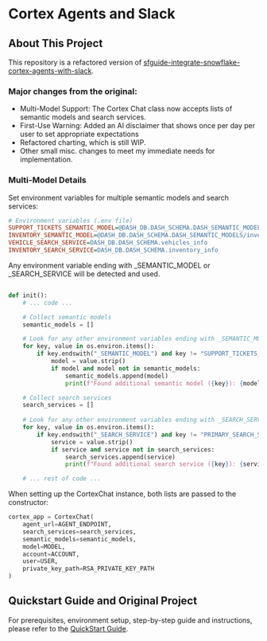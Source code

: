 # Cortex Agents and Slack

## About This Project

This repository is a refactored version of [sfguide-integrate-snowflake-cortex-agents-with-slack](https://github.com/Snowflake-Labs/sfguide-integrate-snowflake-cortex-agents-with-slack).

### Major changes from the original:
- Multi-Model Support: The Cortex Chat class now accepts lists of semantic models and search services.
- First-Use Warning: Added an AI disclaimer that shows once per day per user to set appropriate expectations
- Refactored charting, which is still WIP. 
- Other small misc. changes to meet my immediate needs for implementation.

### Multi-Model Details
Set environment variables for multiple semantic models and search services:

``` ini
# Environment variables (.env file)
SUPPORT_TICKETS_SEMANTIC_MODEL=@DASH_DB.DASH_SCHEMA.DASH_SEMANTIC_MODELS/support_tickets_semantic_model.yaml
INVENTORY_SEMANTIC_MODEL=@DASH_DB.DASH_SCHEMA.DASH_SEMANTIC_MODELS/inventory_semantic_model.yaml
VEHICLE_SEARCH_SERVICE=DASH_DB.DASH_SCHEMA.vehicles_info
INVENTORY_SEARCH_SERVICE=DASH_DB.DASH_SCHEMA.inventory_info
```
Any environment variable ending with _SEMANTIC_MODEL or _SEARCH_SERVICE will be detected and used.

```python

def init():
    # ... code ...

    # Collect semantic models 
    semantic_models = []

    # Look for any other environment variables ending with _SEMANTIC_MODEL
    for key, value in os.environ.items():
        if key.endswith("_SEMANTIC_MODEL") and key != "SUPPORT_TICKETS_SEMANTIC_MODEL" and value:
            model = value.strip()
            if model and model not in semantic_models:
                semantic_models.append(model)
                print(f"Found additional semantic model ({key}): {model}")

    # Collect search services 
    search_services = []
    
    # Look for any other environment variables ending with _SEARCH_SERVICE
    for key, value in os.environ.items():
        if key.endswith("_SEARCH_SERVICE") and key != "PRIMARY_SEARCH_SERVICE" and value:
            service = value.strip()
            if service and service not in search_services:
                search_services.append(service)
                print(f"Found additional search service ({key}): {service}")

    # ... rest of code ...

```

When setting up the CortexChat instance, both lists are passed to the constructor:

```python
cortex_app = CortexChat(
    agent_url=AGENT_ENDPOINT,
    search_services=search_services,
    semantic_models=semantic_models,
    model=MODEL,
    account=ACCOUNT,
    user=USER,
    private_key_path=RSA_PRIVATE_KEY_PATH
)
```

## Quickstart Guide and Original Project

For prerequisites, environment setup, step-by-step guide and instructions, please refer to the [QuickStart Guide](https://quickstarts.snowflake.com/guide/integrate_snowflake_cortex_agents_with_slack/index.html).
